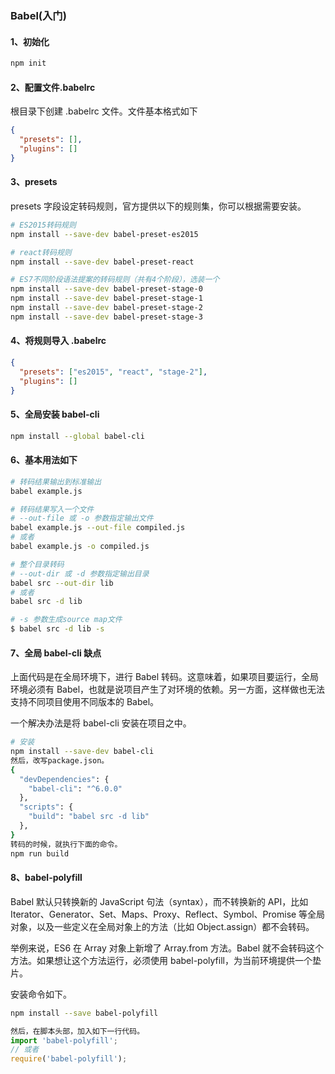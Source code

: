 ### Babel(入门)

#### 1、初始化

```bash
npm init
```

#### 2、配置文件.babelrc

根目录下创建 .babelrc 文件。文件基本格式如下

```json
{
  "presets": [],
  "plugins": []
}
```

#### 3、presets

presets 字段设定转码规则，官方提供以下的规则集，你可以根据需要安装。

```bash
# ES2015转码规则
npm install --save-dev babel-preset-es2015

# react转码规则
npm install --save-dev babel-preset-react

# ES7不同阶段语法提案的转码规则（共有4个阶段），选装一个
npm install --save-dev babel-preset-stage-0
npm install --save-dev babel-preset-stage-1
npm install --save-dev babel-preset-stage-2
npm install --save-dev babel-preset-stage-3
```

#### 4、将规则导入 .babelrc

```json
{
  "presets": ["es2015", "react", "stage-2"],
  "plugins": []
}
```

#### 5、全局安装 babel-cli

```bash
npm install --global babel-cli
```

#### 6、基本用法如下

```bash
# 转码结果输出到标准输出
babel example.js

# 转码结果写入一个文件
# --out-file 或 -o 参数指定输出文件
babel example.js --out-file compiled.js
# 或者
babel example.js -o compiled.js

# 整个目录转码
# --out-dir 或 -d 参数指定输出目录
babel src --out-dir lib
# 或者
babel src -d lib

# -s 参数生成source map文件
$ babel src -d lib -s
```

#### 7、全局 babel-cli 缺点

上面代码是在全局环境下，进行 Babel 转码。这意味着，如果项目要运行，全局环境必须有 Babel，也就是说项目产生了对环境的依赖。另一方面，这样做也无法支持不同项目使用不同版本的 Babel。

一个解决办法是将 babel-cli 安装在项目之中。

```bash
# 安装
npm install --save-dev babel-cli
然后，改写package.json。
{
  "devDependencies": {
    "babel-cli": "^6.0.0"
  },
  "scripts": {
    "build": "babel src -d lib"
  },
}
转码的时候，就执行下面的命令。
npm run build
```

#### 8、babel-polyfill

Babel 默认只转换新的 JavaScript 句法（syntax），而不转换新的 API，比如 Iterator、Generator、Set、Maps、Proxy、Reflect、Symbol、Promise 等全局对象，以及一些定义在全局对象上的方法（比如 Object.assign）都不会转码。

举例来说，ES6 在 Array 对象上新增了 Array.from 方法。Babel 就不会转码这个方法。如果想让这个方法运行，必须使用 babel-polyfill，为当前环境提供一个垫片。

安装命令如下。

```bash
npm install --save babel-polyfill
```

```js
然后，在脚本头部，加入如下一行代码。
import 'babel-polyfill';
// 或者
require('babel-polyfill');
```
